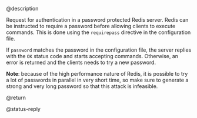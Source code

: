 @description

Request for authentication in a password protected Redis server.
Redis can be instructed to require a password before allowing clients
to execute commands. This is done using the `requirepass` directive in the
configuration file.

If `password` matches the password in the configuration file, the server replies with
the `OK` status code and starts accepting commands.
Otherwise, an error is returned and the clients needs to try a new password.

**Note**: because of the high performance nature of Redis, it is possible to try
a lot of passwords in parallel in very short time, so make sure to generate
a strong and very long password so that this attack is infeasible.

@return

@status-reply

